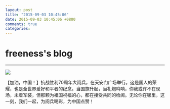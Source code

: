 ```yaml
---
layout: post
title: "2015-09-03 10:45:06"
date: 2015-09-03 10:45:06 +0800
comments: true
categories: 
---
```


# freeness's blog

----------

![](http://okqmqrbgo.bkt.clouddn.com/201509031045061.jpg)

>
【加油，中国！】抗战胜利70周年大阅兵，在天安门广场举行。这是国人的荣耀，也是全世界爱好和平者的纪念。当国旗升起，当礼炮鸣响，你我或许不在现场，未着军装，但那颗为祖国祝福的心，都在接受共同的检阅。无论你在哪里，这一刻，我们一起，为阅兵喝彩，为中国点赞！